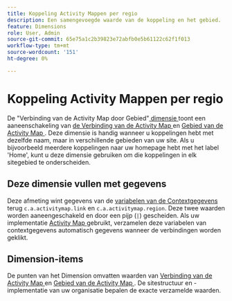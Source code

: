 ```yaml
---
title: Koppeling Activity Mappen per regio
description: Een samengevoegde waarde van de koppeling en het gebied.
feature: Dimensions
role: User, Admin
source-git-commit: 65e75a1c2b39823e72abfb0e5b61122c62f1f013
workflow-type: tm+mt
source-wordcount: '151'
ht-degree: 0%

---
```


# Koppeling Activity Mappen per regio

De &quot;Verbinding van de Activity Map door Gebied&quot;[ dimensie ](overview.md) toont een aaneenschakeling van [ de Verbinding van de Activity Map ](activity-map-link.md) en [ Gebied van de Activity Map ](activity-map-link-by-region.md). Deze dimensie is handig wanneer u koppelingen hebt met dezelfde naam, maar in verschillende gebieden van uw site. Als u bijvoorbeeld meerdere koppelingen naar uw homepage hebt met het label &#39;Home&#39;, kunt u deze dimensie gebruiken om die koppelingen in elk sitegebied te onderscheiden.

## Deze dimensie vullen met gegevens

Deze afmeting wint gegevens van de [ variabelen van de Contextgegevens ](/help/implement/vars/page-vars/contextdata.md) terug `c.a.activitymap.link` en `c.a.activitymap.region`. Deze twee waarden worden aaneengeschakeld en door een pijp (`|`) gescheiden. Als uw implementatie [ Activity Map ](/help/analyze/activity-map/overview.md) gebruikt, verzamelen deze variabelen van contextgegevens automatisch gegevens wanneer de verbindingen worden geklikt.

## Dimension-items

De punten van het Dimension omvatten waarden van [ Verbinding van de Activity Map ](activity-map-link.md) en [ Gebied van de Activity Map ](activity-map-link-by-region.md). De sitestructuur en -implementatie van uw organisatie bepalen de exacte verzamelde waarden.
